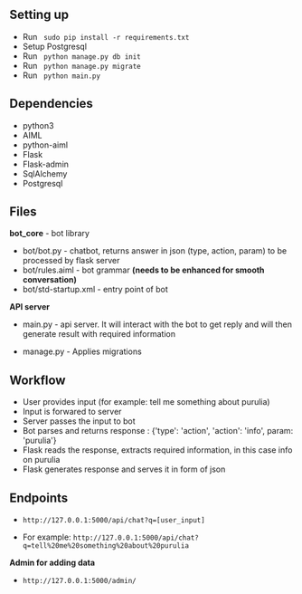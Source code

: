 ## Setting up

- Run ``` sudo pip install -r requirements.txt```
- Setup Postgresql
- Run ``` python manage.py db init```
- Run ``` python manage.py migrate```
- Run ``` python main.py```

## Dependencies

- python3
- AIML
- python-aiml
- Flask
- Flask-admin
- SqlAlchemy
- Postgresql

## Files

**bot_core** - bot library

- bot/bot.py - chatbot, returns answer in json (type, action, param) to be processed by flask server
- bot/rules.aiml - bot grammar **(needs to be enhanced for smooth conversation)**
- bot/std-startup.xml - entry point of bot

**API server**

- main.py - api server. It will interact with the bot to get reply and will then generate result with 
            required information

- manage.py - Applies migrations

## Workflow

- User provides input (for example: tell me something about purulia)
- Input is forwared to server
- Server passes the input to bot
- Bot parses and returns response : {'type': 'action', 'action': 'info', param: 'purulia'}
- Flask reads the response, extracts required information, in this case info on purulia
- Flask generates response and serves it in form of json

## Endpoints

- ```http://127.0.0.1:5000/api/chat?q=[user_input]```

- For example: ```http://127.0.0.1:5000/api/chat?q=tell%20me%20something%20about%20purulia```

**Admin for adding data**

- ```http://127.0.0.1:5000/admin/```
